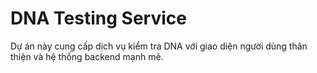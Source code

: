 # DNA Testing Service

Dự án này cung cấp dịch vụ kiểm tra DNA với giao diện người dùng thân thiện và hệ thống backend mạnh mẽ.
